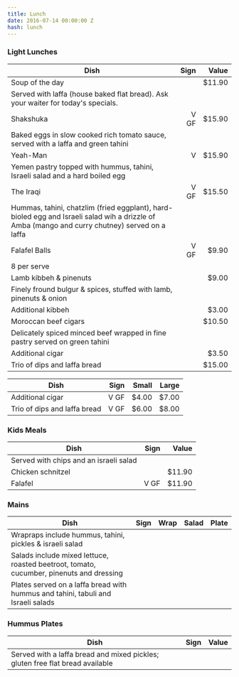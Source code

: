 ```yaml
---
title: Lunch
date: 2016-07-14 00:00:00 Z
hash: lunch
---
```


### Light Lunches

| Dish | Sign | Value |
| ---- | ---: | ----: |
| Soup of the day  |  | $11.90 |
| Served with laffa (house baked flat bread). Ask your waiter for today's specials.|
| Shakshuka | V GF | $15.90 |
| Baked eggs in slow cooked rich tomato sauce, served with a laffa and green tahini|
| Yeah-Man | V | $15.90 |
| Yemen pastry topped with hummus, tahini, Israeli salad and a hard boiled egg |
| The Iraqi | V GF | $15.50 |
| Hummas, tahini, chatzlim (fried eggplant), hard-bioled egg and Israeli salad wih a drizzle of Amba (mango and curry chutney) served on a laffa |
| Falafel Balls | V GF | $9.90 |
| 8 per serve |
| Lamb kibbeh & pinenuts |  | $9.00 |
| Finely fround bulgur & spices, stuffed with lamb, pinenuts & onion |
| Additional kibbeh || $3.00 |
| Moroccan beef cigars | | $10.50 |
| Delicately spiced minced beef wrapped in fine pastry served on green tahini|
| Additional cigar | | $3.50 |
| Trio of dips and laffa bread | | $15.00 |

| Dish | Sign | Small | Large |
| ---- | ---: | ----: | ----: |
| Additional cigar | V GF | $4.00 | $7.00 |
| Trio of dips and laffa bread | V GF | $6.00 | $8.00 |

### Kids Meals

| Dish | Sign | Value |
| ---- | ---: | ----: |
| Served with chips and an israeli salad |
| Chicken schnitzel | | $11.90 |
| Falafel | V GF | $11.90 |

### Mains

| Dish | Sign | Wrap | Salad | Plate |
| ---- | ---: | ---: | ----: | ----: |
| Wrapraps include hummus, tahini, pickles & israeli salad |
| Salads include mixed lettuce, roasted beetroot, tomato, cucumber, pinenuts and dressing |
| Plates served on a laffa bread with hummus and tahini, tabuli and Israeli salads |


### Hummus Plates

| Dish | Sign | Value |
| ---- | ---: | ----: |
| Served with a laffa bread and mixed pickles; gluten free flat bread available |